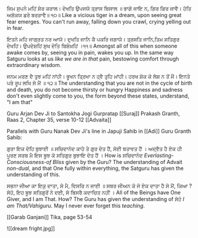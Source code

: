 ਜਿਮ ਸੁਪਨੇ ਮਹਿਂ ਸ਼ੇਰ ਕਰਾਲ। ਦੇਖਤਿ ਉਪਜਯੋ ਤ੍ਰਾਸ ਬਿਸਾਲ ॥
ਭਾਗੋ ਜਾਇ ਨ, ਗਿਰ ਗਿਰ ਜਾਵੈ। ਹੋਤਿ ਅਸ਼ੱਕਯ ਡਰੇ ਬਰੜਾਵੈ॥ ੧੦॥ 
Like a vicious tiger in a dream, upon seeing great fear emerges. 
You can't run away, falling down you crawl, crying yelling out in fear. 

ਇਤਨੇ ਮਹਿ ਜਾਗ੍ਰਤ ਨਰ ਆਯੋ। ਦੁਖਤਿ ਜਾਨਿ ਕੈ ਪਕਰਿ ਜਗਾਯੋ। 
ਤ੍ਰਸਤਿ ਜਾਨਿ,ਤਿਮ ਸਤਿਗੁਰ ਦੇਖਹਿਂ। ਉਪਦੇਸ਼ਹਿਂ ਸੁਖ ਦੇਤਿ ਬਿਸ਼ੇਖ਼ਹਿਂ ।੧੧॥ 
Amongst all of this when someone awake comes by, seeing you in pain, wakes you up. 
In the same way Satguru looks at us *like we are in that* pain, bestowing comfort through extraordinary wisdom. 

ਜਨਮ ਮਰਣ ਦੈ ਤੁਝ ਮਹਿਂ ਨਾਂਹੀ। ਭੂਖਨ ਤ੍ਰਿਖਾ ਨ ਹ੍ਵੈ ਤੁਹਿ ਮਾਂਹੀ। 
ਹਰਖ ਸ਼ੋਕ ਕੋ ਲੇਸ਼ ਨ ਤੋਂ ਮੈਂ। ਇਨਤੇ ਪਰੇ ਰੂਪ ਲਖਿ ਸੋ ਮੈਂ ॥ ੧੨॥ 
The understanding that you are not in the cycle of birth and death, 
you do not become thirsty or hungry
Happiness and sadness don't even slightly come to you, 
the form beyond these states, understand, "I am that"

Guru Arjan Dev Ji to Santokha Jogi
Gurpratap [[Suraj]] Prakash Granth, Raas 2, Chapter 35, verse 10-12
[[Advaita]]

Parallels with Guru Nanak Dev Ji's line in Japuji Sahib in [[Adi]] Guru Granth Sahib:

ਗੁਰਾ ਇਕ ਦੇਹਿ ਬੁਝਾਈ ॥
ਸਚਿਦਾਨੰਦ ਕਾਹੇ ਤੇ ਗੁਰ ਦੇਤ ਹੈਂ, ਸੋਈ ਬਤਾਵਤ ਹੈਂ । ਅਦ੍ਵੈਤ ਹੈ ਏਕ ਹੀ ਪੂਰਣ ਸਰਬ ਮੈ ਇਸ ਬੂਝ ਕੋ ਸਤਿਗੁਰ ਬੁਝਾਇ ਦੇਤ ਹੈਂ ।
How is ਸਚਿਦਾਨੰਦ *Everlasting-Consciousness-of Bliss* given by the Guru? The understanding of Advait *non-dual*, and that One fully within everything, the Satguru has given the understanding of this.
  
ਸਭਨਾ ਜੀਆ ਕਾ ਇਕੁ ਦਾਤਾ, ਸੋ ਮੈ, ਵਿਸਰਿ ਨ ਜਾਈ ॥
ਸਬਰ ਜੀਅਨ ਕੋ ਜੋ ਏਕ ਦਾਤਾ ਹੈ ਸੋ ਮੈਂ, ਕਿਆ ? ਸੋਹੰ, ਇਹ ਬੂਝ ਸਤਿਗੁਰੋਂ ਨੇ ਦਈ, ਸੋ ਬਿਸਰੈ ਕਦਾਚਿਤ ਨਹੀਂ ।
All of the Beings have One Giver, and I am That. How? 
The Guru has given the understanding of ਸੋਹੰ *I am That/Vahiguru*. May I never ever forget this *teaching*.

[[Garab Ganjani]] Tika, page 53-54

![[dream fright.jpg]]